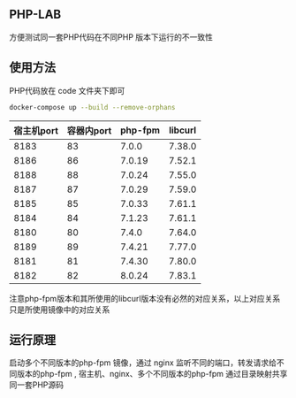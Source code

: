 ## PHP-LAB
方便测试同一套PHP代码在不同PHP 版本下运行的不一致性 


## 使用方法
PHP代码放在 code 文件夹下即可

```sh 
docker-compose up --build --remove-orphans  
```
|宿主机port| 容器内port | php-fpm | libcurl |
| ---- | ---- |---- | ---- | 
| 8183 | 83 | 7.0.0 | 7.38.0 | 
| 8186 | 86 | 7.0.19 | 7.52.1 | 
| 8188 | 88 | 7.0.24 | 7.55.0 |
| 8187 | 87 | 7.0.29 | 7.59.0 | 
| 8185 | 85 | 7.0.33 | 7.61.1 |
| 8184 | 84 | 7.1.23 | 7.61.1 | 
| 8180 | 80 | 7.4.0 | 7.64.0  |
| 8189 | 89 | 7.4.21 | 7.77.0 |
| 8181 | 81 | 7.4.30 | 7.80.0 |
| 8182 | 82 | 8.0.24 | 7.83.1 |


注意php-fpm版本和其所使用的libcurl版本没有必然的对应关系，以上对应关系只是所使用镜像中的对应关系





## 运行原理 
启动多个不同版本的php-fpm 镜像，通过 nginx 监听不同的端口，转发请求给不同版本的php-fpm , 宿主机、nginx、多个不同版本的php-fpm 通过目录映射共享同一套PHP源码
